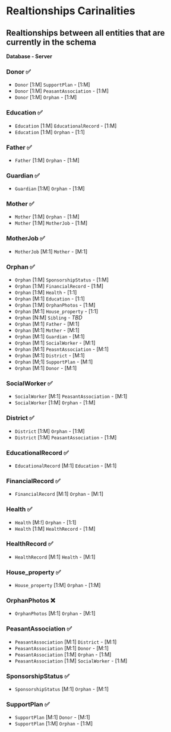 # Realtionships Carinalities
## Realtionships between all entities that are currently in the schema

**Database - Server**

### Donor ✅
- `Donor` [1:M] `SupportPlan` - [1:M]
- `Donor` [1:M] `PeasantAssociation` - [1:M]
- `Donor` [1:M] `Orphan` - [1:M]

### Education ✅
- `Education` [1:M] `EducationalRecord` -  [1:M]
- `Education` [1:M] `Orphan` - [1:1]

### Father ✅
- `Father` [1:M] `Orphan` - [1:M]

### Guardian ✅
- `Guardian` [1:M] `Orphan` - [1:M]

### Mother ✅
- `Mother` [1:M] `Orphan` - [1:M]
- `Mother` [1:M] `MotherJob` - [1:M]

### MotherJob ✅
- `MotherJob` [M:1] `Mother` - [M:1]

### Orphan ✅
- `Orphan` [1:M] `SponsorshipStatus` - [1:M]
- `Orphan` [1:M] `FinancialRecord` - [1:M]
- `Orphan` [1:M] `Health` - [1:1]
- `Orphan` [M:1] `Education` - [1:1]
- `Orphan` [1:M] `OrphanPhotos` - [1:M]
- `Orphan` [M:1] `House_property` - [1:1] 
- `Orphan` [N:M] `Sibling` - *TBD*
- `Orphan` [M:1]  `Father` - [M:1]
- `Orphan` [M:1] `Mother` - [M:1]
- `Orphan` [M:1] `Guardian` - [M:1] 
- `Orphan` [M:1] `SocialWorker` - [M:1]
- `Orphan` [M:1] `PeasntAssociation` - [M:1]
- `Orphan` [M:1] `District` - [M:1]
- `Orphan` [M;1] `SupportPlan` - [M:1]
- `Orphan` [M:1] `Donor` - [M:1]

### SocialWorker ✅
- `SocialWorker` [M:1] `PeasantAssociation` - [M:1]
- `SocialWorker` [1:M] `Orphan` - [1:M]

### District ✅
- `District` [1:M] `Orphan` - [1:M]
- `District` [1:M] `PeasantAssociation` - [1:M]

### EducationalRecord ✅
- `EducationalRecord` [M:1] `Education` - [M:1]

### FinancialRecord ✅
- `FinancialRecord` [M:1] `Orphan` - [M:1]

### Health ✅
- `Health` [M:!] `Orphan` - [1:1]
- `Health` [1:M] `HealthRecord` - [1:M]

### HealthRecord ✅
- `HealthRecord` [M:1] `Health` - [M:1]

### House_property ✅
- `House_property` [1:M] `Orphan` - [1:M]

### OrphanPhotos ❌
- `OrphanPhotos` [M:1] `Orphan` - [M:1]

### PeasantAssociation ✅
- `PeasantAssociation` [M:1] `District` - [M:1]
- `PeasantAssociation` [M:1] `Donor` - [M:1]
- `PeasantAssociation` [1:M] `Orphan` - [1:M]
- `PeasantAssociation` [1:M] `SocialWorker` - [1:M]

### SponsorshipStatus ✅
- `SponsorshipStatus` [M:1] `Orphan` - [M:1]

### SupportPlan ✅
- `SupportPlan` [M:1] `Donor` - [M:1]
- `SupportPlan` [1:M] `Orphan` - [1:M]
